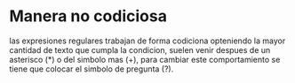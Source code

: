 # Manera no codiciosa

las expresiones regulares trabajan de forma codiciona opteniendo la mayor cantidad de texto que cumpla la condicion, suelen venir despues de un asterisco (*) o del simbolo mas (+), para cambiar este comportamiento se tiene que colocar el simbolo de pregunta (?).

